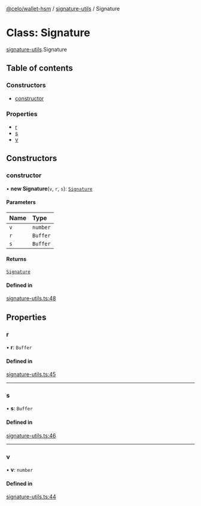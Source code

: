 [@celo/wallet-hsm](../README.md) / [signature-utils](../modules/signature_utils.md) / Signature

# Class: Signature

[signature-utils](../modules/signature_utils.md).Signature

## Table of contents

### Constructors

- [constructor](signature_utils.Signature.md#constructor)

### Properties

- [r](signature_utils.Signature.md#r)
- [s](signature_utils.Signature.md#s)
- [v](signature_utils.Signature.md#v)

## Constructors

### constructor

• **new Signature**(`v`, `r`, `s`): [`Signature`](signature_utils.Signature.md)

#### Parameters

| Name | Type |
| :------ | :------ |
| `v` | `number` |
| `r` | `Buffer` |
| `s` | `Buffer` |

#### Returns

[`Signature`](signature_utils.Signature.md)

#### Defined in

[signature-utils.ts:48](https://github.com/celo-org/developer-tooling/blob/master/packages/sdk/wallets/wallet-hsm/src/signature-utils.ts#L48)

## Properties

### r

• **r**: `Buffer`

#### Defined in

[signature-utils.ts:45](https://github.com/celo-org/developer-tooling/blob/master/packages/sdk/wallets/wallet-hsm/src/signature-utils.ts#L45)

___

### s

• **s**: `Buffer`

#### Defined in

[signature-utils.ts:46](https://github.com/celo-org/developer-tooling/blob/master/packages/sdk/wallets/wallet-hsm/src/signature-utils.ts#L46)

___

### v

• **v**: `number`

#### Defined in

[signature-utils.ts:44](https://github.com/celo-org/developer-tooling/blob/master/packages/sdk/wallets/wallet-hsm/src/signature-utils.ts#L44)
